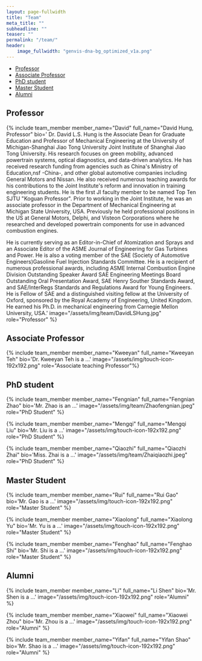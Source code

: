 ```yaml
---
layout: page-fullwidth
title: "Team"
meta_title: ""
subheadline: ""
teaser: ""
permalink: "/team/"
header:
    image_fullwidth: "genvis-dna-bg_optimized_v1a.png"
---
```


<div data-magellan-expedition="fixed">
  <ul class="sub-nav">
    <li data-magellan-arrival="Professor"><a href="#Professor">Professor</a></li>
    <li data-magellan-arrival="Associate_Professor"><a href="#Associate_Professor">Associate Professor</a></li>
    <li data-magellan-arrival="PhD_student"><a href="#PhD_student">PhD student</a></li>
    <li data-magellan-arrival="Master_Student"><a href="#Master_Student">Master Student</a></li>
    <!-- <li data-magellan-arrival="Graduate_Students"><a href="#Graduate_Students">Graduate Students</a></li> -->
    <!-- <li data-magellan-arrival="Staff"><a href="#Staff">Staff</a></li> -->
    <!-- <li data-magellan-arrival="Students_Interns"><a href="#Students_Interns">Students and Interns</a></li> -->
    <li data-magellan-arrival="Alumni"><a href="#Alumni">Alumni</a></li>
    <!-- <li data-magellan-arrival="Past_Members"><a href="#Past_Members">Past Members</a></li> -->
  </ul>
</div>

<h2 data-magellan-destination="Professor">Professor</h2>
<a name="Professor"></a>

{% include team_member member_name="David" full_name="David Hung, Professor" bio=' Dr. David L.S. Hung is the Associate Dean for Graduate Education and Professor of Mechanical Engineering at the University of Michigan-Shanghai Jiao Tong University Joint Institute of Shanghai Jiao Tong University. His research focuses on green mobility, advanced powertrain systems, optical diagnostics, and data-driven analytics. He has received research funding from agencies such as China\'s Ministry of Education,nsf -China-, and other global automotive companies including General Motors and Nissan. He also received numerous teaching awards for his contributions to the Joint Institute\'s reform and innovation in training engineering students. He is the first JI faculty member to be named Top Ten SJTU "Koguan Professor". Prior to working in the Joint Institute, he was an associate professor in the Department of Mechanical Engineering at Michigan State University, USA. Previously he held professional positions in the US at General Motors, Delphi, and Visteon Corporations where he researched and developed powertrain components for use in advanced combustion engines.

He is currently serving as an Editor-in-Chief of Atomization and Sprays and an Associate Editor of the ASME Journal of Engineering for Gas Turbines and Power. He is also a voting member of the SAE (Society of Automotive Engineers)Gasoline Fuel Injection Standards Committee. He is a recipient of numerous professional awards, including ASME Internal Combustion Engine Division Outstanding Speaker Award SAE Engineering Meetings Board Outstanding Oral Presentation Award, SAE Henry Souther Standards Award, and SAE/InterRegs Standards and Regulations Award for Young Engineers. He is Fellow of SAE and a distinguished visiting fellow at the University of Oxford, sponsored by the Royal Academy of Engineering, United Kingdom. He earned his Ph.D. in mechanical engineering from Carnegie Mellon University, USA.' image="/assets/img/team/DavidLSHung.jpg" role="Professor" %}

<h2 data-magellan-destination="Associate_Professor">Associate Professor</h2>
<a name="Associate_Professor"></a>

{% include team_member member_name="Kweeyan" full_name="Kweeyan Teh" bio='Dr. Kweeyan Teh is a ...' image="/assets/img/touch-icon-192x192.png" role="Associate teaching Professor"%}

<h2 data-magellan-destination="PhD_student">PhD student</h2>
<a name="PhD_student"></a>

{% include team_member member_name="Fengnian" full_name="Fengnian Zhao" bio='Mr. Zhao is an ...' image="/assets/img/team/Zhaofengnian.jpeg" role="PhD Student" %}

{% include team_member member_name="Mengqi" full_name="Mengqi Liu" bio='Mr. Liu is a ...' image="/assets/img/touch-icon-192x192.png" role="PhD Student" %}

{% include team_member member_name="Qiaozhi" full_name="Qiaozhi Zhai" bio='Miss. Zhai is a ...' image="/assets/img/team/Zhaiqiaozhi.jpeg" role="PhD Student" %}


<h2 data-magellan-destination="Master_Student">Master Student</h2>
<a name="Master_Student"></a>

{% include team_member member_name="Rui" full_name="Rui Gao" bio='Mr. Gao is a ...' image="/assets/img/touch-icon-192x192.png" role="Master Student" %}

{% include team_member member_name="Xiaolong" full_name="Xiaolong Yu" bio='Mr. Yu is a ...' image="/assets/img/touch-icon-192x192.png" role="Master Student" %}


{% include team_member member_name="Fenghao" full_name="Fenghao Shi" bio='Mr. Shi is a ...' image="/assets/img/touch-icon-192x192.png" role="Master Student" %}

<h2 data-magellan-destination="Alumni">Alumni</h2>
<a name="Alumni"></a>

{% include team_member member_name="Li" full_name="Li Shen" bio='Mr. Shen is a ...' image="/assets/img/touch-icon-192x192.png" role="Alumni" %}

{% include team_member member_name="Xiaowei" full_name="Xiaowei Zhou" bio='Mr. Zhou is a ...' image="/assets/img/touch-icon-192x192.png" role="Alumni" %}


{% include team_member member_name="Yifan" full_name="Yifan Shao" bio='Mr. Shao is a ...' image="/assets/img/touch-icon-192x192.png" role="Alumni" %}
